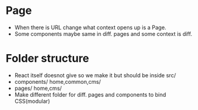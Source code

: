 # Page
- When there is URL change what context opens up is a Page.
- Some components maybe same in diff. pages and some context is diff. 

# Folder structure
- React itself doesnot give so we make it but should be inside src/
- components/ home,common,cms/  
- pages/ home,cms/ 
- Make different folder for diff. pages and components to bind CSS(modular)



